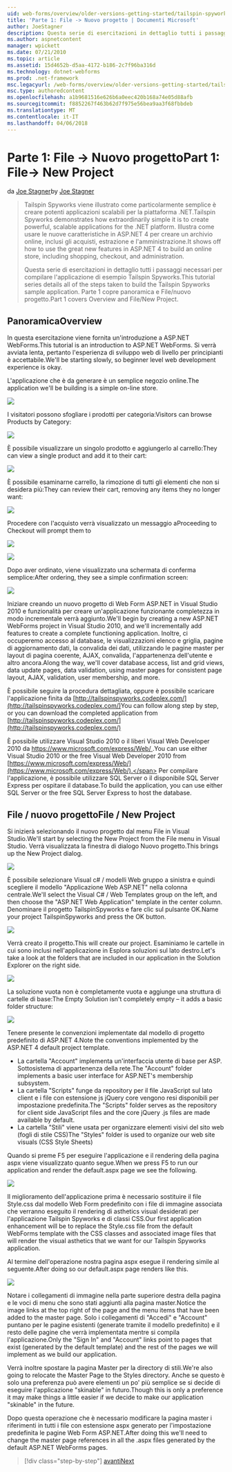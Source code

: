 ```yaml
---
uid: web-forms/overview/older-versions-getting-started/tailspin-spyworks/tailspin-spyworks-part-1
title: 'Parte 1: File -> Nuovo progetto | Documenti Microsoft'
author: JoeStagner
description: Questa serie di esercitazioni in dettaglio tutti i passaggi necessari per compilare l'applicazione di esempio Tailspin Spyworks. Parte 1 copre panoramica e File/nuovo progetto.
ms.author: aspnetcontent
manager: wpickett
ms.date: 07/21/2010
ms.topic: article
ms.assetid: 15d4652b-d5aa-4172-b186-2c7f96ba316d
ms.technology: dotnet-webforms
ms.prod: .net-framework
msc.legacyurl: /web-forms/overview/older-versions-getting-started/tailspin-spyworks/tailspin-spyworks-part-1
msc.type: authoredcontent
ms.openlocfilehash: a1b9681516e626b6a0eec420b168a74e05d88afb
ms.sourcegitcommit: f8852267f463b62d7f975e56bea9aa3f68fbbdeb
ms.translationtype: MT
ms.contentlocale: it-IT
ms.lasthandoff: 04/06/2018
---
```

<a name="part-1-file--new-project"></a><span data-ttu-id="4d94a-104">Parte 1: File -> Nuovo progetto</span><span class="sxs-lookup"><span data-stu-id="4d94a-104">Part 1: File-> New Project</span></span>
====================
<span data-ttu-id="4d94a-105">da [Joe Stagner](https://github.com/JoeStagner)</span><span class="sxs-lookup"><span data-stu-id="4d94a-105">by [Joe Stagner](https://github.com/JoeStagner)</span></span>

> <span data-ttu-id="4d94a-106">Tailspin Spyworks viene illustrato come particolarmente semplice è creare potenti applicazioni scalabili per la piattaforma .NET.</span><span class="sxs-lookup"><span data-stu-id="4d94a-106">Tailspin Spyworks demonstrates how extraordinarily simple it is to create powerful, scalable applications for the .NET platform.</span></span> <span data-ttu-id="4d94a-107">Illustra come usare le nuove caratteristiche in ASP.NET 4 per creare un archivio online, inclusi gli acquisti, estrazione e l'amministrazione.</span><span class="sxs-lookup"><span data-stu-id="4d94a-107">It shows off how to use the great new features in ASP.NET 4 to build an online store, including shopping, checkout, and administration.</span></span>
> 
> <span data-ttu-id="4d94a-108">Questa serie di esercitazioni in dettaglio tutti i passaggi necessari per compilare l'applicazione di esempio Tailspin Spyworks.</span><span class="sxs-lookup"><span data-stu-id="4d94a-108">This tutorial series details all of the steps taken to build the Tailspin Spyworks sample application.</span></span> <span data-ttu-id="4d94a-109">Parte 1 copre panoramica e File/nuovo progetto.</span><span class="sxs-lookup"><span data-stu-id="4d94a-109">Part 1 covers Overview and File/New Project.</span></span>


## <a id="_Toc260221666"></a>  <span data-ttu-id="4d94a-110">Panoramica</span><span class="sxs-lookup"><span data-stu-id="4d94a-110">Overview</span></span>

<span data-ttu-id="4d94a-111">In questa esercitazione viene fornita un'introduzione a ASP.NET WebForms.</span><span class="sxs-lookup"><span data-stu-id="4d94a-111">This tutorial is an introduction to ASP.NET WebForms.</span></span> <span data-ttu-id="4d94a-112">Si verrà avviata lenta, pertanto l'esperienza di sviluppo web di livello per principianti è accettabile.</span><span class="sxs-lookup"><span data-stu-id="4d94a-112">We'll be starting slowly, so beginner level web development experience is okay.</span></span>

<span data-ttu-id="4d94a-113">L'applicazione che è da generare è un semplice negozio online.</span><span class="sxs-lookup"><span data-stu-id="4d94a-113">The application we'll be building is a simple on-line store.</span></span>

![](tailspin-spyworks-part-1/_static/image1.jpg)


<span data-ttu-id="4d94a-114">I visitatori possono sfogliare i prodotti per categoria:</span><span class="sxs-lookup"><span data-stu-id="4d94a-114">Visitors can browse Products by Category:</span></span>

![](tailspin-spyworks-part-1/_static/image2.jpg)

<span data-ttu-id="4d94a-115">È possibile visualizzare un singolo prodotto e aggiungerlo al carrello:</span><span class="sxs-lookup"><span data-stu-id="4d94a-115">They can view a single product and add it to their cart:</span></span>

![](tailspin-spyworks-part-1/_static/image3.jpg)

<span data-ttu-id="4d94a-116">È possibile esaminarne carrello, la rimozione di tutti gli elementi che non si desidera più:</span><span class="sxs-lookup"><span data-stu-id="4d94a-116">They can review their cart, removing any items they no longer want:</span></span>

![](tailspin-spyworks-part-1/_static/image4.jpg)

<span data-ttu-id="4d94a-117">Procedere con l'acquisto verrà visualizzato un messaggio a</span><span class="sxs-lookup"><span data-stu-id="4d94a-117">Proceeding to Checkout will prompt them to</span></span>

![](tailspin-spyworks-part-1/_static/image5.jpg)

![](tailspin-spyworks-part-1/_static/image6.jpg)

<span data-ttu-id="4d94a-118">Dopo aver ordinato, viene visualizzato una schermata di conferma semplice:</span><span class="sxs-lookup"><span data-stu-id="4d94a-118">After ordering, they see a simple confirmation screen:</span></span>

![](tailspin-spyworks-part-1/_static/image7.jpg)


<span data-ttu-id="4d94a-119">Iniziare creando un nuovo progetto di Web Form ASP.NET in Visual Studio 2010 e funzionalità per creare un'applicazione funzionante completezza in modo incrementale verrà aggiunto.</span><span class="sxs-lookup"><span data-stu-id="4d94a-119">We'll begin by creating a new ASP.NET WebForms project in Visual Studio 2010, and we'll incrementally add features to create a complete functioning application.</span></span> <span data-ttu-id="4d94a-120">Inoltre, ci occuperemo accesso al database, le visualizzazioni elenco e griglia, pagine di aggiornamento dati, la convalida dei dati, utilizzando le pagine master per layout di pagina coerente, AJAX, convalida, l'appartenenza dell'utente e altro ancora.</span><span class="sxs-lookup"><span data-stu-id="4d94a-120">Along the way, we'll cover database access, list and grid views, data update pages, data validation, using master pages for consistent page layout, AJAX, validation, user membership, and more.</span></span>

<span data-ttu-id="4d94a-121">È possibile seguire la procedura dettagliata, oppure è possibile scaricare l'applicazione finita da [http://tailspinspyworks.codeplex.com/](http://tailspinspyworks.codeplex.com/)</span><span class="sxs-lookup"><span data-stu-id="4d94a-121">You can follow along step by step, or you can download the completed application from [http://tailspinspyworks.codeplex.com/](http://tailspinspyworks.codeplex.com/)</span></span>

<span data-ttu-id="4d94a-122">È possibile utilizzare Visual Studio 2010 o il liberi Visual Web Developer 2010 da [ https://www.microsoft.com/express/Web/ ](https://www.microsoft.com/express/Web/).</span><span class="sxs-lookup"><span data-stu-id="4d94a-122">You can use either Visual Studio 2010 or the free Visual Web Developer 2010 from [https://www.microsoft.com/express/Web/](https://www.microsoft.com/express/Web/).</span></span> <span data-ttu-id="4d94a-123">Per compilare l'applicazione, è possibile utilizzare SQL Server o il disponibile SQL Server Express per ospitare il database.</span><span class="sxs-lookup"><span data-stu-id="4d94a-123">To build the application, you can use either SQL Server or the free SQL Server Express to host the database.</span></span>

## <a id="_Toc260221667"></a>  <span data-ttu-id="4d94a-124">File / nuovo progetto</span><span class="sxs-lookup"><span data-stu-id="4d94a-124">File / New Project</span></span>

<span data-ttu-id="4d94a-125">Si inizierà selezionando il nuovo progetto dal menu File in Visual Studio.</span><span class="sxs-lookup"><span data-stu-id="4d94a-125">We'll start by selecting the New Project from the File menu in Visual Studio.</span></span> <span data-ttu-id="4d94a-126">Verrà visualizzata la finestra di dialogo Nuovo progetto.</span><span class="sxs-lookup"><span data-stu-id="4d94a-126">This brings up the New Project dialog.</span></span>

![](tailspin-spyworks-part-1/_static/image8.jpg)

<span data-ttu-id="4d94a-127">È possibile selezionare Visual c# / modelli Web gruppo a sinistra e quindi scegliere il modello "Applicazione Web ASP.NET" nella colonna centrale.</span><span class="sxs-lookup"><span data-stu-id="4d94a-127">We'll select the Visual C# / Web Templates group on the left, and then choose the "ASP.NET Web Application" template in the center column.</span></span> <span data-ttu-id="4d94a-128">Denominare il progetto TailspinSpyworks e fare clic sul pulsante OK.</span><span class="sxs-lookup"><span data-stu-id="4d94a-128">Name your project TailspinSpyworks and press the OK button.</span></span>

![](tailspin-spyworks-part-1/_static/image9.jpg)

<span data-ttu-id="4d94a-129">Verrà creato il progetto.</span><span class="sxs-lookup"><span data-stu-id="4d94a-129">This will create our project.</span></span> <span data-ttu-id="4d94a-130">Esaminiamo le cartelle in cui sono inclusi nell'applicazione in Esplora soluzioni sul lato destro.</span><span class="sxs-lookup"><span data-stu-id="4d94a-130">Let's take a look at the folders that are included in our application in the Solution Explorer on the right side.</span></span>

![](tailspin-spyworks-part-1/_static/image10.jpg)

<span data-ttu-id="4d94a-131">La soluzione vuota non è completamente vuota e aggiunge una struttura di cartelle di base:</span><span class="sxs-lookup"><span data-stu-id="4d94a-131">The Empty Solution isn't completely empty – it adds a basic folder structure:</span></span>

![](tailspin-spyworks-part-1/_static/image1.png)

<span data-ttu-id="4d94a-132">Tenere presente le convenzioni implementate dal modello di progetto predefinito di ASP.NET 4.</span><span class="sxs-lookup"><span data-stu-id="4d94a-132">Note the conventions implemented by the ASP.NET 4 default project template.</span></span>

- <span data-ttu-id="4d94a-133">La cartella "Account" implementa un'interfaccia utente di base per ASP. Sottosistema di appartenenza della rete.</span><span class="sxs-lookup"><span data-stu-id="4d94a-133">The "Account" folder implements a basic user interface for ASP.NET's membership subsystem.</span></span>
- <span data-ttu-id="4d94a-134">La cartella "Scripts" funge da repository per il file JavaScript sul lato client e i file con estensione js jQuery core vengono resi disponibili per impostazione predefinita.</span><span class="sxs-lookup"><span data-stu-id="4d94a-134">The "Scripts" folder serves as the repository for client side JavaScript files and the core jQuery .js files are made available by default.</span></span>
- <span data-ttu-id="4d94a-135">La cartella "Stili" viene usata per organizzare elementi visivi del sito web (fogli di stile CSS)</span><span class="sxs-lookup"><span data-stu-id="4d94a-135">The "Styles" folder is used to organize our web site visuals (CSS Style Sheets)</span></span>

<span data-ttu-id="4d94a-136">Quando si preme F5 per eseguire l'applicazione e il rendering della pagina aspx viene visualizzato quanto segue.</span><span class="sxs-lookup"><span data-stu-id="4d94a-136">When we press F5 to run our application and render the default.aspx page we see the following.</span></span>

![](tailspin-spyworks-part-1/_static/image11.jpg)

<span data-ttu-id="4d94a-137">Il miglioramento dell'applicazione prima è necessario sostituire il file Style.css dal modello Web Form predefinito con i file di immagine associata che verranno eseguito il rendering di asthetics visual desiderati per l'applicazione Tailspin Spyworks e di classi CSS.</span><span class="sxs-lookup"><span data-stu-id="4d94a-137">Our first application enhancement will be to replace the Style.css file from the default WebForms template with the CSS classes and associated image files that will render the visual asthetics that we want for our Tailspin Spyworks application.</span></span>

<span data-ttu-id="4d94a-138">Al termine dell'operazione nostra pagina aspx esegue il rendering simile al seguente.</span><span class="sxs-lookup"><span data-stu-id="4d94a-138">After doing so our default.aspx page renders like this.</span></span>

![](tailspin-spyworks-part-1/_static/image12.jpg)

<span data-ttu-id="4d94a-139">Notare i collegamenti di immagine nella parte superiore destra della pagina e le voci di menu che sono stati aggiunti alla pagina master.</span><span class="sxs-lookup"><span data-stu-id="4d94a-139">Notice the image links at the top right of the page and the menu items that have been added to the master page.</span></span> <span data-ttu-id="4d94a-140">Solo i collegamenti di "Accedi" e "Account" puntano per le pagine esistenti (generate tramite il modello predefinito) e il resto delle pagine che verrà implementata mentre si compila l'applicazione.</span><span class="sxs-lookup"><span data-stu-id="4d94a-140">Only the "Sign In" and "Account" links point to pages that exist (generated by the default template) and the rest of the pages we will implement as we build our application.</span></span>

<span data-ttu-id="4d94a-141">Verrà inoltre spostare la pagina Master per la directory di stili.</span><span class="sxs-lookup"><span data-stu-id="4d94a-141">We're also going to relocate the Master Page to the Styles directory.</span></span> <span data-ttu-id="4d94a-142">Anche se questo è solo una preferenza può avere elementi un po' più semplice se si decide di eseguire l'applicazione "skinable" in futuro.</span><span class="sxs-lookup"><span data-stu-id="4d94a-142">Though this is only a preference it may make things a little easier if we decide to make our application "skinable" in the future.</span></span>

<span data-ttu-id="4d94a-143">Dopo questa operazione che è necessario modificare la pagina master i riferimenti in tutti i file con estensione aspx generato per l'impostazione predefinita le pagine Web Form ASP.NET.</span><span class="sxs-lookup"><span data-stu-id="4d94a-143">After doing this we'll need to change the master page references in all the .aspx files generated by the default ASP.NET WebForms pages.</span></span>

> [!div class="step-by-step"]
> [<span data-ttu-id="4d94a-144">avanti</span><span class="sxs-lookup"><span data-stu-id="4d94a-144">Next</span></span>](tailspin-spyworks-part-2.md)
